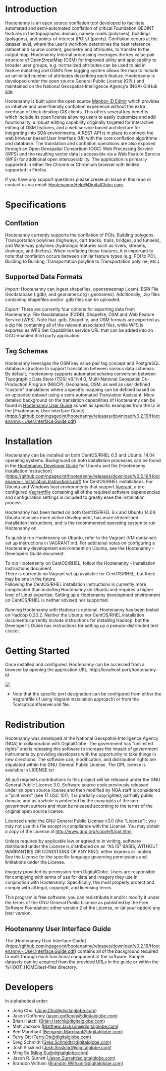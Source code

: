 # Introduction

Hootenanny is an open source conflation tool developed to facilitate automated and semi-automated conflation of critical Foundation GEOINT features in the topographic domain, namely roads (polylines), buildings (polygons), and points-of-interest (POI’s) (points). Conflation occurs at the dataset level, where the user’s workflow determines the best reference dataset and source content, geometry and attributes, to transfer to the output map. Hootenanny internal processing leverages the key value pair structure of OpenStreetMap (OSM) for improved utility and applicability to broader user groups, e.g. normalized attributes can be used to aid in feature matching and OSM’s free tagging system allows the map to include an unlimited number of attributes describing each feature.  Hootenanny is developed under the open source General Public License (GPL) and maintained on the National Geospatial-Intelligence Agency’s (NGA) GitHub [site](https://github.com/ngageoint/hootenanny).

Hootenanny is built upon the open source [Mapbox iD Editor](https://github.com/openstreetmap/iD) which provides an intuitive and user-friendly conflation experience without the extra overhead of thick desktop GIS clients. This offers several key benefits which include its open license allowing users to easily customize and add functionality, a robust editing capability originally targeted for interactive editing of OSM features, and a web service based architecture for integrating into SOA environments.    A REST API is in place to connect the web browser based User Interface (UI) with the core conflation algorithms and database. The translation and conflation operations are also exposed through an Open Geospatial Consortium (OGC) Web Processing Service (WPS) and the resulting vector data is accessible via a Web Feature Service (WFS) for additional open interoperability. The application is primarily supported in either the Chrome or Chromium browser with limited supported in Firefox.  

If you have any support questions please create an Issue in this repo or contact us via email: Hootenanny.Help@DigitalGlobe.com.

# Specifications

## Conflation
Hootenanny currently supports the conflation of POIs, Building polygons, Transportation polylines (highways, cart tracks, trails, bridges, and tunnels), and Waterway polylines (hydrologic features such as rivers, streams, drainage, and ditches).   When conflating these features, it is important to note that conflation occurs between similar feature types (e.g. POI to POI, Building to Building, Transportation polyline to Transportation polyline, etc.).

## Supported Data Formats
_Import:_ Hootenanny can ingest shapefiles, openstreetmap (.osm), ESRI File Geodatabase (.gdb), and geonames.org (.geonames).  Additionally, .zip files containing shapefiles and/or .gdb files can be uploaded.

_Export:_ There are currently four options for exporting data from Hootenanny: File Geodatabase (FGDB), Shapefile, OSM and Web Feature Service (WFS). Note that .gdb, Shapefile, and OSM formats are exported as a zip file containing all of the relevant associated files, while WFS is exported as WFS Get Capabilities service URL that can be added into an OGC-enabled third party application

## Tag Schemas
Hootenanny leverages the OSM key value pair tag concept and PostgreSQL database structure to support translation between various data schemas.  By default, Hootenanny supports automated schema conversion between Topographic Data Store (TDS) v6.1/v4.0, Multi-National Geospatial Co-Production Program (MGCP), Geonames, OSM, as well as user defined "custom" translations where a specific mapping can be defined based on an uploaded dataset using a semi-automated Translation Assistant.  More detailed background on the translation capabilities of Hootenanny can be found in [Hootenanny User Guide](https://github.com/ngageoint/hootenanny/releases/download/v0.2.19/Hootenanny.-.User.Guide.pdf) as well as specific examples from the UI in the [Hootenanny User Interface Guide] (https://github.com/ngageoint/hootenanny/releases/download/v0.2.19/Hootenanny.-.User.Interface.Guide.pdf). 

# Installation
Hootenanny can be installed on both CentOS/RHEL 6.5 and Ubuntu 14.04 operating systems. Background on both installation processes can be found in the [Hootenanny Developer Guide](https://github.com/ngageoint/hootenanny/releases/download/v0.2.19/Hootenanny.-.Developer.Guide.pdf) for Ubuntu and the [Hootenanny Installation Instruction] (https://github.com/ngageoint/hootenanny/releases/download/v0.2.19/Hootenanny.-.Installation.Instructions.pdf) for CentOS/RHEL installations. For Ubuntu and Windows host environments that support [Vagrant](https://www.vagrantup.com/), a pre-configured [Vagrantfile](https://github.com/ngageoint/hootenanny/blob/master/Vagrantfile) containing all of the required software dependencies and configuration settings is included to greatly ease the installation process.  

Hootenanny has been tested on both CentOS/RHEL 6.x and Ubuntu 14.04.  Ubuntu receives more 
active development, has more streamlined installation instructions, and is the recommended operating
system to run Hootenanny on. 

To quickly run Hootenanny on Ubuntu, refer to the Vagrant (VM container) set up instructions in
VAGRANT.md.  For additional notes on configuring a Hootenanny development environment on Ubuntu, 
see the Hootenanny - Developers Guide document.

To run Hootenanny on CentOS/RHEL, follow the Hootenanny - Installation Instructions document.  
There is currently no Vagrant set up available for CentOS/RHEL, but there may be one in the future.  
Following the CentOS/RHEL installation instructions is currently more complicated than installing 
Hootenanny on Ubuntu and requires a higher level of Linux expertise.  Setting up a Hootenanny 
development environment on CentOS/RHEL is neither advised nor supported.

Running Hootenanny with Hadoop is optional.  Hootenanny has been tested on Hadoop 0.20.2.  Neither 
the Ubuntu nor CentOS/RHEL installation documents currently include instructions for installing 
Hadoop, but the Developer's Guide has instructions for setting up a pseudo-distributed test cluster.

# Getting Started
Once installed and configured, Hootenanny can be accessed from a browser by opening the application URL.  http://localhost:port/hootenanny-id

![](https://cloud.githubusercontent.com/assets/7560096/11984226/6ed7b6ae-a96e-11e5-9470-dc1f987f0b7a.png)

* Note that the specific port designation can be configured from either the Vagrantfile (if using Vagrant installation approach) or from the Tomcat/conf/server.xml file.  

# Redistribution

Hootenanny was developed at the National Geospatial-Intelligence Agency (NGA) in collaboration with DigitalGlobe.  The government has "unlimited rights" and is releasing this software to increase the impact of government instruments by providing developers with the opportunity to take things in new directions. The software use, modification, and distribution rights are stipulated within the GNU General Public License. The GPL license is available in LICENSE.txt

All pull requests contributions to this project will be released under the GNU General Public License 3.0. Software source code previously released under an open source license and then modified by NGA staff is considered a "joint work" (see 17 USC 101); it is partially copyrighted, partially public domain, and as a whole is protected by the copyrights of the non-government authors and must be released according to the terms of the original open source license.

Licensed under the GNU General Public License v3.0 (the "License"); you may not use this file except in compliance with the License. You may obtain a copy of the License at http://www.gnu.org/copyleft/gpl.html.

Unless required by applicable law or agreed to in writing, software distributed under the License is distributed on an "AS IS" BASIS, WITHOUT WARRANTIES OR CONDITIONS OF ANY KIND, either express or implied. See the License for the specific language governing permissions and limitations under the License.

Imagery provided by permission from DigitalGlobe. Users are responsible for complying with terms of use for data and imagery they use in conjunction with Hootenanny. Specifically, the must properly protect and comply with all legal, copyright, and licensing terms.

This program is free software; you can redistribute it and/or modify it under the terms of the GNU General Public License as published by the Free Software Foundation; either version 2 of the License, or (at your option) any later version.

## Hootenanny User Interface Guide
The [Hootenanny User Interface Guide] (https://github.com/ngageoint/hootenanny/releases/download/v0.2.19/Hootenanny.-.User.Interface.Guide.pdf) contains all of the background required to walk through each functional component of the software.  Sample datasets can be acquired from the provided URLs in the guide or within the %HOOT_HOME/test-files directory.

# Developers

In alphabetical order:

* Jong Choi (Jong.Choi@digitalglobe.com)
* Jason Goffeney (jason.goffeney@digitalglobe.com)
* Brian Hatchl (Brian.Hatchl@digitalglobe.com)
* Matt Jackson (Matthew.Jackson@digitalglobe.com)
* Ben Marchant (Benjamin.Marchant@digitalglobe.com)
* Terry Ott (Terry.Ott@digitalglobe.com)
* Greg Schmidt (Greg.Schmidt@digitalglobe.com)
* Josh Sisskind (Josh.Sisskind@digitalglobe.com)
* Ming Su (Ming.Su@digitalglobe.com)
* Jason R. Surratt (Jason.Surratt@digitalglobe.com)
* Brandon Witham (Brandon.Witham@digitalglobe.com)

